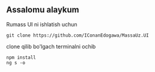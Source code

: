 ## Assalomu alaykum 
Rumass UI ni ishlatish uchun
```
git clone https://github.com/IConanEdogawa/MassaUz.UI
```

clone qilib bo'lgach terminalni ochib
```
npm install
ng s -o
```
